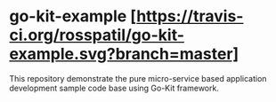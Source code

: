 # go-kit-example [https://travis-ci.org/rosspatil/go-kit-example.svg?branch=master]
This repository demonstrate the pure micro-service based application development sample code base using Go-Kit framework.
